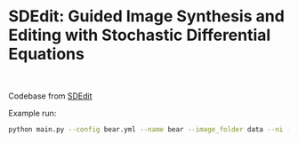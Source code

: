 # SDEdit: Guided Image Synthesis and Editing with Stochastic Differential Equations
<br>

Codebase from [SDEdit](https://github.com/ermongroup/SDEdit)


Example run:
```bash
python main.py --config bear.yml --name bear --image_folder data --ni --exp exp/bear --t 150
```
